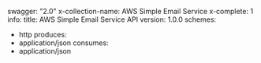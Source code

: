 swagger: "2.0"
x-collection-name: AWS Simple Email Service
x-complete: 1
info:
  title: AWS Simple Email Service API
  version: 1.0.0
schemes:
- http
produces:
- application/json
consumes:
- application/json